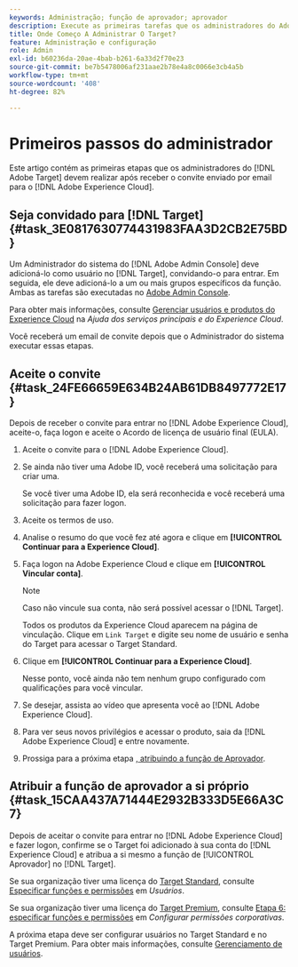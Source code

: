 ```yaml
---
keywords: Administração; função de aprovador; aprovador
description: Execute as primeiras tarefas que os administradores do Adobe [!DNL Target] devem realizar após receber o convite enviado por email para a Adobe Experience Cloud.
title: Onde Começo A Administrar O Target?
feature: Administração e configuração
role: Admin
exl-id: b60236da-20ae-4bab-b261-6a33d2f70e23
source-git-commit: be7b5478006af231aae2b78e4a8c0066e3cb4a5b
workflow-type: tm+mt
source-wordcount: '408'
ht-degree: 82%

---
```


# Primeiros passos do administrador

Este artigo contém as primeiras etapas que os administradores do [!DNL Adobe Target] devem realizar após receber o convite enviado por email para o [!DNL Adobe Experience Cloud].

## Seja convidado para [!DNL Target] {#task_3E0817630774431983FAA3D2CB2E75BD}

Um Administrador do sistema do [!DNL Adobe Admin Console] deve adicioná-lo como usuário no [!DNL Target], convidando-o para entrar. Em seguida, ele deve adicioná-lo a um ou mais grupos específicos da função. Ambas as tarefas são executadas no [Adobe Admin Console](https://adminconsole.adobe.com).

Para obter mais informações, consulte [Gerenciar usuários e produtos do Experience Cloud](https://experienceleague.adobe.com/docs/core-services/interface/manage-users-and-products/admin-getting-started.html) na *Ajuda dos serviços principais e do Experience Cloud*.

Você receberá um email de convite depois que o Administrador do sistema executar essas etapas.

## Aceite o convite {#task_24FE66659E634B24AB61DB8497772E17}

Depois de receber o convite para entrar no [!DNL Adobe Experience Cloud], aceite-o, faça logon e aceite o Acordo de licença de usuário final (EULA).

1. Aceite o convite para o [!DNL Adobe Experience Cloud].
1. Se ainda não tiver uma Adobe ID, você receberá uma solicitação para criar uma.

   Se você tiver uma Adobe ID, ela será reconhecida e você receberá uma solicitação para fazer logon.
1. Aceite os termos de uso.
1. Analise o resumo do que você fez até agora e clique em **[!UICONTROL Continuar para a Experience Cloud]**.
1. Faça logon na Adobe Experience Cloud e clique em **[!UICONTROL Vincular conta]**.

   >[!NOTE]
   >
   >Caso não vincule sua conta, não será possível acessar o [!DNL Target].

   Todos os produtos da Experience Cloud aparecem na página de vinculação. Clique em `Link Target` e digite seu nome de usuário e senha do Target para acessar o Target Standard.
1. Clique em **[!UICONTROL Continuar para a Experience Cloud]**.

   Nesse ponto, você ainda não tem nenhum grupo configurado com qualificações para você vincular.
1. Se desejar, assista ao vídeo que apresenta você ao [!DNL Adobe Experience Cloud].
1. Para ver seus novos privilégios e acessar o produto, saia da [!DNL Adobe Experience Cloud] e entre novamente.
1. Prossiga para a próxima etapa [, atribuindo a função de Aprovador](/help/administrating-target/start-target.md#task_15CAA437A71444E2932B333D5E66A3C7).

## Atribuir a função de aprovador a si próprio {#task_15CAA437A71444E2932B333D5E66A3C7}

Depois de aceitar o convite para entrar no [!DNL Adobe Experience Cloud] e fazer logon, confirme se o Target foi adicionado à sua conta do [!DNL Experience Cloud] e atribua a si mesmo a função de [!UICONTROL Aprovador] no [!DNL Target].

Se sua organização tiver uma licença do [Target Standard](/help/c-intro/intro.md#section_ACD5EFF17AAB4E979CBEFA0145CCD905), consulte [Especificar funções e permissões](/help/administrating-target/c-user-management/c-user-management/user-management.md#roles-permissions) em *Usuários*.

Se sua organização tiver uma licença do [Target Premium](/help/c-intro/intro.md#premium), consulte [Etapa 6: especificar funções e permissões](/help/administrating-target/c-user-management/property-channel/properties-overview.md#section_8C425E43E5DD4111BBFC734A2B7ABC80) em *Configurar permissões corporativas*.

A próxima etapa deve ser configurar usuários no Target Standard e no Target Premium. Para obter mais informações, consulte [Gerenciamento de usuários](/help/administrating-target/c-user-management/user-management.md).
